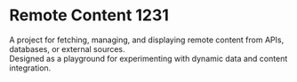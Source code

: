 # Remote Content 1231

A project for fetching, managing, and displaying remote content from APIs, databases, or external sources.  
Designed as a playground for experimenting with dynamic data and content integration.

